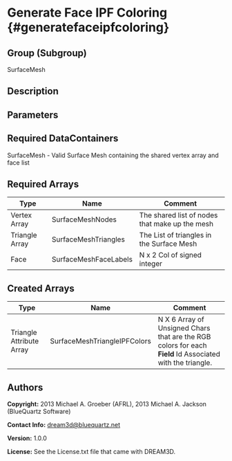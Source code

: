 Generate Face IPF Coloring {#generatefaceipfcoloring}
======================

## Group (Subgroup) ##
SurfaceMesh

## Description ##

## Parameters ##

## Required DataContainers ##
SurfaceMesh - Valid Surface Mesh containing the shared vertex array and face list


## Required Arrays ##
| Type | Name | Comment |
|------|------|---------|
| Vertex Array | SurfaceMeshNodes | The shared list of nodes that make up the mesh |
| Triangle Array | SurfaceMeshTriangles | The List of triangles in the Surface Mesh |
| Face   | SurfaceMeshFaceLabels | N x 2 Col of signed integer |

## Created Arrays ##
| Type | Name | Comment |
|------|------|---------|
| Triangle Attribute Array | SurfaceMeshTriangleIPFColors | N X 6 Array of Unsigned Chars that are the RGB colors for each **Field** Id Associated with the triangle. |



## Authors ##

**Copyright:** 2013 Michael A. Groeber (AFRL), 2013 Michael A. Jackson (BlueQuartz Software)

**Contact Info:** dream3d@bluequartz.net

**Version:** 1.0.0

**License:**  See the License.txt file that came with DREAM3D.



